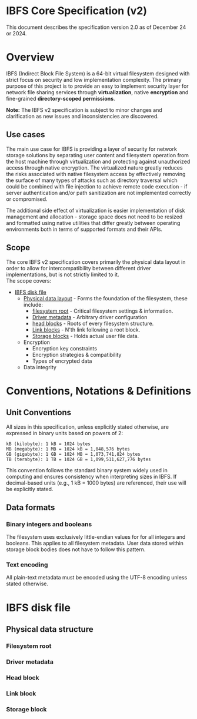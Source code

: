 # IBFS Core Specification (v2)
This document describes the specification version 2.0 as of December 24 or 2024.

# Overview
IBFS (Indirect Block File System) is a 64-bit virtual filesystem designed with strict focus on 
security and low implementation complexity. The primary purpose of this project is to provide an 
easy to implement security layer for network file sharing services through **virtualization**, 
native **encryption** and fine-grained **directory-scoped permissions**.

**Note:** The IBFS v2 specification is subject to minor changes and clarification as new issues and
inconsistencies are discovered.

## Use cases
The main use case for IBFS is providing a layer of security for network storage solutions
by separating user content and filesystem operation from the host machine through virtualization and
protecting against unauthorized access through native encryption. The virtualized nature greatly 
reduces the risks associated with native filesystem access by effectively removing the surface of 
many types of attacks such as directory traversal which could be combined with file injection to 
achieve remote code execution - if server authentication and/or path sanitization are not 
implemented correctly or compromised.

The additional side effect of virtualization is easier implementation of disk management and 
allocation - storage space does not need to be resized and formatted using native utilities that 
differ greatly between operating environments both in terms of supported formats and their APIs.

## Scope
The core IBFS v2 specification covers primarily the physical data layout in order to allow for 
intercompatibility between different driver implementations, but is not strictly limited to it.  
The scope covers:

- [IBFS disk file](#ibfs-disk-file)
    - [Physical data layout](#physical-data-layout) - Forms the foundation of the filesystem, these 
      include:
        - [filesystem root](#filesystem-root) - Critical filesystem settings & information.
        - [Driver metadata](#driver-metadata) - Arbitrary driver configuration
        - [head blocks](#head-block) - Roots of every filesystem structure.
        - [Link blocks](#link-block) - N'th link following a root block.
        - [Storage blocks](#storage-block) - Holds actual user file data.
    - Encryption
        - Encryption key constraints
        - Encryption strategies & compatibility
        - Types of encrypted data
    - Data integrity


# Conventions, Notations & Definitions

## Unit Conventions
All sizes in this specification, unless explicitly stated otherwise, are expressed in binary units 
based on powers of 2:

```
kB (kilobyte): 1 kB = 1024 bytes  
MB (megabyte): 1 MB = 1024 kB = 1,048,576 bytes  
GB (gigabyte): 1 GB = 1024 MB = 1,073,741,824 bytes  
TB (terabyte): 1 TB = 1024 GB = 1,099,511,627,776 bytes  
```

This convention follows the standard binary system widely used in computing and ensures consistency 
when interpreting sizes in IBFS. If decimal-based units (e.g., 1 kB = 1000 bytes) are referenced, 
their use will be explicitly stated.

## Data formats

### Binary integers and booleans
The filesystem uses exclusively little-endian values for for all integers and booleans.
This applies to all filesystem metadata. User data stored within storage block bodies does not have 
to follow this pattern.

### Text encoding
All plain-text metadata must be encoded using the UTF-8 encoding unless stated otherwise.


# IBFS disk file

## Physical data structure

### Filesystem root
### Driver metadata
### Head block
### Link block
### Storage block
